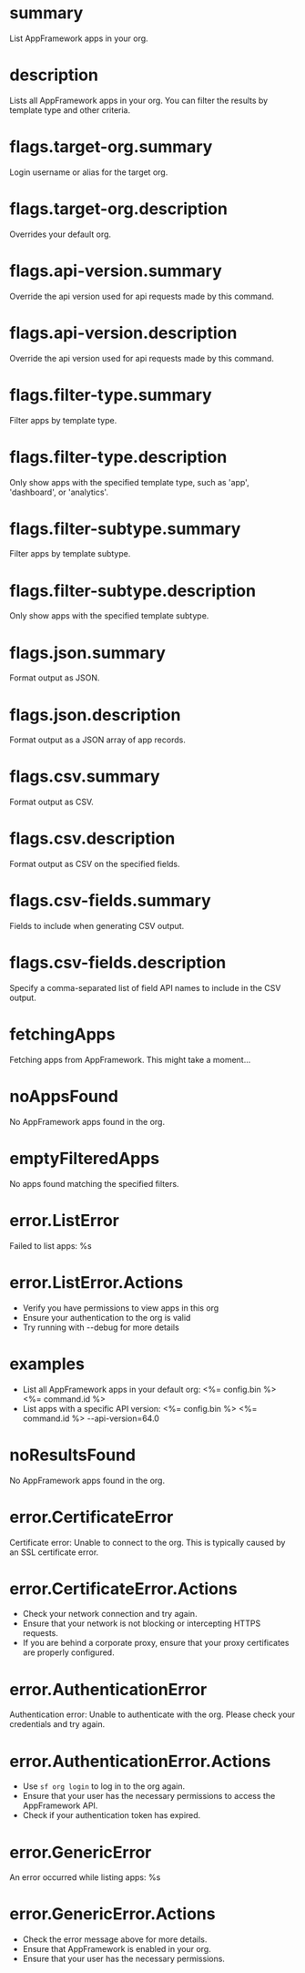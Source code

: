 # summary

List AppFramework apps in your org.

# description

Lists all AppFramework apps in your org. You can filter the results by template type and other criteria.

# flags.target-org.summary

Login username or alias for the target org.

# flags.target-org.description

Overrides your default org.

# flags.api-version.summary

Override the api version used for api requests made by this command.

# flags.api-version.description

Override the api version used for api requests made by this command.

# flags.filter-type.summary

Filter apps by template type.

# flags.filter-type.description

Only show apps with the specified template type, such as 'app', 'dashboard', or 'analytics'.

# flags.filter-subtype.summary

Filter apps by template subtype.

# flags.filter-subtype.description

Only show apps with the specified template subtype.

# flags.json.summary

Format output as JSON.

# flags.json.description

Format output as a JSON array of app records.

# flags.csv.summary

Format output as CSV.

# flags.csv.description

Format output as CSV on the specified fields.

# flags.csv-fields.summary

Fields to include when generating CSV output.

# flags.csv-fields.description

Specify a comma-separated list of field API names to include in the CSV output.

# fetchingApps

Fetching apps from AppFramework. This might take a moment...

# noAppsFound

No AppFramework apps found in the org.

# emptyFilteredApps

No apps found matching the specified filters.

# error.ListError

Failed to list apps: %s

# error.ListError.Actions

- Verify you have permissions to view apps in this org
- Ensure your authentication to the org is valid
- Try running with --debug for more details

# examples

- List all AppFramework apps in your default org:
  <%= config.bin %> <%= command.id %>
- List apps with a specific API version:
  <%= config.bin %> <%= command.id %> --api-version=64.0

# noResultsFound

No AppFramework apps found in the org.

# error.CertificateError

Certificate error: Unable to connect to the org. This is typically caused by an SSL certificate error.

# error.CertificateError.Actions

- Check your network connection and try again.
- Ensure that your network is not blocking or intercepting HTTPS requests.
- If you are behind a corporate proxy, ensure that your proxy certificates are properly configured.

# error.AuthenticationError

Authentication error: Unable to authenticate with the org. Please check your credentials and try again.

# error.AuthenticationError.Actions

- Use `sf org login` to log in to the org again.
- Ensure that your user has the necessary permissions to access the AppFramework API.
- Check if your authentication token has expired.

# error.GenericError

An error occurred while listing apps: %s

# error.GenericError.Actions

- Check the error message above for more details.
- Ensure that AppFramework is enabled in your org.
- Ensure that your user has the necessary permissions.
